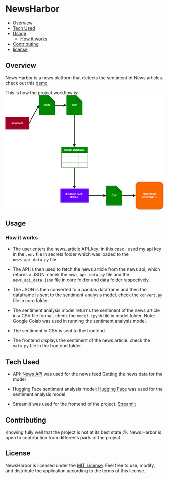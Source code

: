 # NewsHarbor

- [Overview](#overview)
- [Tech Used](#tech-used)
- [Usage](#usage)
    - [How it works](#how-it-works)
- [Contributing](#contributing)
- [license](#license)

## Overview
News Harbor is a news platform that detects the sentiment of News articles. check out this [demo](https://drive.google.com/file/d/1FEtVAbNGc0cyHIeUU4fDTx3miG0SN6r4/view?usp=sharing)

This is how the project workflow is: ![workflow](./assets/workflow.png)

## Usage
### How it works
- The user enters the news_article API_key; in this case i used my api key in the `.env` file in secrets folder which was loaded to the `news_api_data.py` file.

- The API is then used to fetch the news article from the news api, which returns a JSON. chcek the `news_api_data.py` file and the `news_api_data.json` file in core folder and data folder respectively.

- The JSON is then converted to a pandas dataframe and then the dataframe is sent to the sentiment analysis model. check the `convert.py` file in core folder. 

- The sentiment analysis model returns the sentiment of the news article in a CSV file format. check the `model.ipynb` file in model folder. Note: Google Colab was used in running the sentiment analysis model.

- The sentiment in CSV is sent to the frontend.

- The frontend displays the sentiment of the news article. check the `main.py` file in the frontend folder. 


## Tech Used 
- API: [News API](https://newsapi.org/) was used for the news feed Getting the news data for the model

- Hugging Face sentiment analysis model: [Hugging Face](https://huggingface.co/) was used for the sentiment analysis model

- Streamlit was used for the frontend of the project. [Streamlit](https://streamlit.io/)

## Contributing
Knowing fully well that the project is not at its best state 😢. News Harbor is open to contribution from differents parts of the project.

## License
NewsHarbor is licensed under the [MIT License](LICENSE). Feel free to use, modify, and distribute the application according to the terms of this license.
